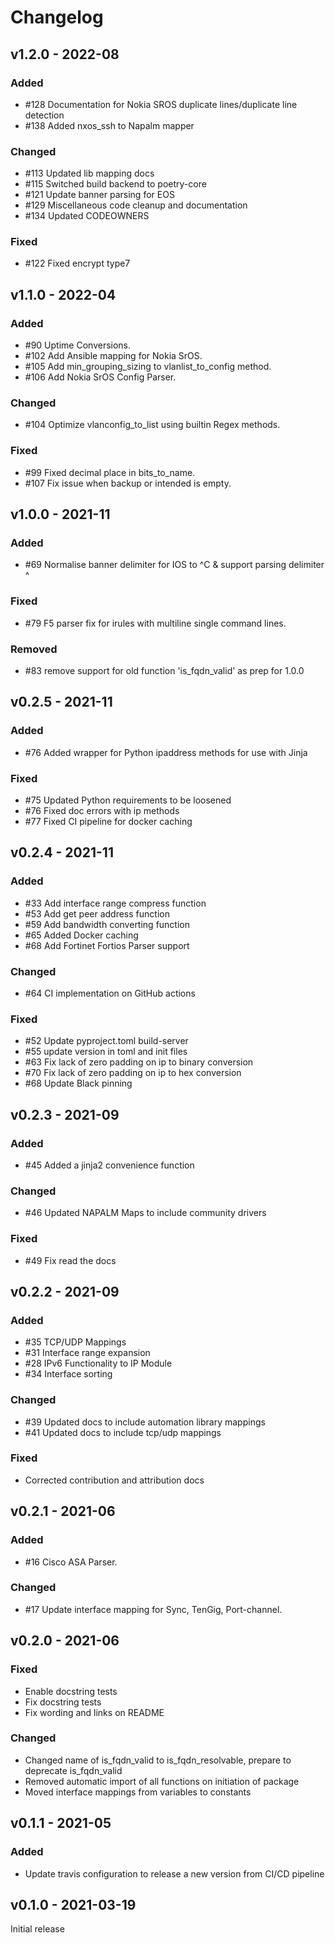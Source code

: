 # Changelog

## v1.2.0 - 2022-08

### Added

- #128 Documentation for Nokia SROS duplicate lines/duplicate line detection
- #138 Added nxos_ssh to Napalm mapper

### Changed

- #113 Updated lib mapping docs
- #115 Switched build backend to poetry-core
- #121 Update banner parsing for EOS
- #129 Miscellaneous code cleanup and documentation
- #134 Updated CODEOWNERS

### Fixed

- #122 Fixed encrypt type7

## v1.1.0 - 2022-04

### Added

- #90 Uptime Conversions.
- #102 Add Ansible mapping for Nokia SrOS.
- #105 Add min_grouping_sizing to vlanlist_to_config method.
- #106 Add Nokia SrOS Config Parser.

### Changed

- #104 Optimize vlanconfig_to_list using builtin Regex methods.

### Fixed

- #99 Fixed decimal place in bits_to_name.
- #107 Fix issue when backup or intended is empty.


## v1.0.0 - 2021-11

### Added

- #69 Normalise banner delimiter for IOS to ^C & support parsing delimiter ^

### Fixed

- #79 F5 parser fix for irules with multiline single command lines.

### Removed

- #83 remove support for old function 'is_fqdn_valid' as prep for 1.0.0

## v0.2.5 - 2021-11

### Added

- #76 Added wrapper for Python ipaddress methods for use with Jinja

### Fixed

- #75 Updated Python requirements to be loosened
- #76 Fixed doc errors with ip methods
- #77 Fixed CI pipeline for docker caching

## v0.2.4 - 2021-11

### Added

- #33 Add interface range compress function
- #53 Add get peer address function
- #59 Add bandwidth converting function
- #65 Added Docker caching
- #68 Add Fortinet Fortios Parser support

### Changed

- #64 CI implementation on GitHub actions

### Fixed

- #52 Update pyproject.toml build-server 
- #55 update version in toml and init files
- #63 Fix lack of zero padding on ip to binary conversion
- #70 Fix lack of zero padding on ip to hex conversion
- #68 Update Black pinning

## v0.2.3 - 2021-09

### Added

- #45 Added a jinja2 convenience function

### Changed

- #46 Updated NAPALM Maps to include community drivers

### Fixed

- #49 Fix read the docs

## v0.2.2 - 2021-09

### Added

- #35 TCP/UDP Mappings
- #31 Interface range expansion
- #28 IPv6 Functionality to IP Module
- #34 Interface sorting

### Changed

- #39 Updated docs to include automation library mappings
- #41 Updated docs to include tcp/udp mappings

### Fixed

- Corrected contribution and attribution docs

## v0.2.1 - 2021-06

### Added

- #16 Cisco ASA Parser.

### Changed

- #17 Update interface mapping for Sync, TenGig, Port-channel.

## v0.2.0 - 2021-06

### Fixed

- Enable docstring tests
- Fix docstring tests
- Fix wording and links on README

### Changed

- Changed name of is_fqdn_valid to is_fqdn_resolvable, prepare to deprecate is_fqdn_valid
- Removed automatic import of all functions on initiation of package
- Moved interface mappings from variables to constants

## v0.1.1 - 2021-05

### Added

- Update travis configuration to release a new version from CI/CD pipeline

## v0.1.0 - 2021-03-19

Initial release

